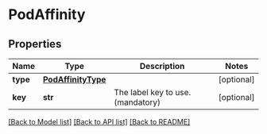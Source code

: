 # PodAffinity

## Properties
Name | Type | Description | Notes
------------ | ------------- | ------------- | -------------
**type** | [**PodAffinityType**](PodAffinityType.md) |  | [optional] 
**key** | **str** | The label key to use. (mandatory) | [optional] 

[[Back to Model list]](../README.md#documentation-for-models) [[Back to API list]](../README.md#documentation-for-api-endpoints) [[Back to README]](../README.md)

